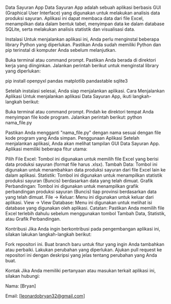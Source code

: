 Data Sayuran App
Data Sayuran App adalah sebuah aplikasi berbasis GUI (Graphical User Interface) yang digunakan untuk melakukan analisis data produksi sayuran. Aplikasi ini dapat membaca data dari file Excel, menampilkan data dalam bentuk tabel, menyimpan data ke dalam database SQLite, serta melakukan analisis statistik dan visualisasi data.

Instalasi
Untuk menjalankan aplikasi ini, Anda perlu menginstal beberapa library Python yang diperlukan. Pastikan Anda sudah memiliki Python dan pip terinstal di komputer Anda sebelum melanjutkan.

Buka terminal atau command prompt.
Pastikan Anda berada di direktori kerja yang diinginkan.
Jalankan perintah berikut untuk menginstal library yang diperlukan:

pip install openpyxl pandas matplotlib pandastable sqlite3

Setelah instalasi selesai, Anda siap menjalankan aplikasi.
Cara Menjalankan Aplikasi
Untuk menjalankan aplikasi Data Sayuran App, ikuti langkah-langkah berikut:

Buka terminal atau command prompt.
Pindah ke direktori tempat Anda menyimpan file kode program.
Jalankan perintah berikut:
python nama_file.py

Pastikan Anda mengganti "nama_file.py" dengan nama sesuai dengan file kode program yang Anda simpan.
Penggunaan Aplikasi
Setelah menjalankan aplikasi, Anda akan melihat tampilan GUI Data Sayuran App. Aplikasi memiliki beberapa fitur utama:

Pilih File Excel: Tombol ini digunakan untuk memilih file Excel yang berisi data produksi sayuran (format file harus .xlsx).
Tambah Data: Tombol ini digunakan untuk menambahkan data produksi sayuran dari file Excel lain ke dalam aplikasi.
Statistik: Tombol ini digunakan untuk menampilkan statistik produksi sayuran (Buncis) berdasarkan data yang telah dimuat.
Grafik Perbandingan: Tombol ini digunakan untuk menampilkan grafik perbandingan produksi sayuran (Buncis) tiap provinsi berdasarkan data yang telah dimuat.
File -> Keluar: Menu ini digunakan untuk keluar dari aplikasi.
View -> View Database: Menu ini digunakan untuk melihat isi database yang digunakan oleh aplikasi.
Catatan: Pastikan Anda memilih file Excel terlebih dahulu sebelum menggunakan tombol Tambah Data, Statistik, atau Grafik Perbandingan.

Kontribusi
Jika Anda ingin berkontribusi pada pengembangan aplikasi ini, silakan lakukan langkah-langkah berikut:

Fork repositori ini.
Buat branch baru untuk fitur yang ingin Anda tambahkan atau perbaiki.
Lakukan perubahan yang diperlukan.
Ajukan pull request ke repositori ini dengan deskripsi yang jelas tentang perubahan yang Anda buat.


Kontak
Jika Anda memiliki pertanyaan atau masukan terkait aplikasi ini, silakan hubungi:

Nama: [Bryan]

Email: [leonardobryan32@gmail.com]
